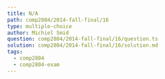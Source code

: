 ```yaml
---
title: N/A
path: comp2804/2014-fall-final/16
type: multiple-choice
author: Michiel Smid
question: comp2804/2014-fall-final/16/question.ts
solution: comp2804/2014-fall-final/16/solution.md
tags:
  - comp2804
  - comp2804-exam
---
```

